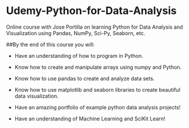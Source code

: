 # Udemy-Python-for-Data-Analysis
Online course with Jose Portilla on learning Python for Data Analysis and Visualization using Pandas, NumPy, Sci-Py, Seaborn, etc.

##By the end of this course you will:

- Have an understanding of how to program in Python.

- Know how to create and manipulate arrays using numpy and Python.

- Know how to use pandas to create and analyze data sets.

- Know how to use matplotlib and seaborn libraries to create beautiful data visualization.

- Have an amazing portfolio of example python data analysis projects!

- Have an understanding of Machine Learning and SciKit Learn!
